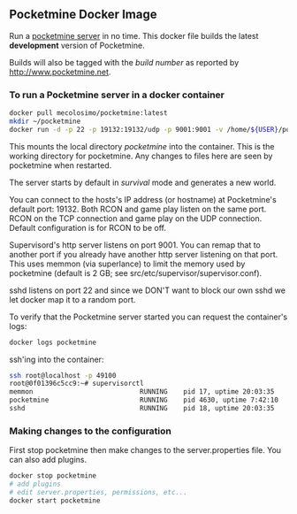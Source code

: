 ## Pocketmine Docker Image

Run a [pocketmine server](http://www.pocketmine.net) in no time. This docker file builds the latest __development__ version of Pocketmine. 

Builds will also be tagged with the _build number_ as reported by http://www.pocketmine.net.

### To run a Pocketmine server in a docker container

```bash
docker pull mecolosimo/pocketmine:latest
mkdir ~/pocketmine
docker run -d -p 22 -p 19132:19132/udp -p 9001:9001 -v /home/${USER}/pocketmine:/mnt/pocketmine --name pocketmine mecolosimo/pocketmine:latest
```

This mounts the local directory _pocketmine_ into the container. This is the working directory for pocketmine. Any changes to files here are seen by pocketmine when restarted.

The server starts by default in _survival_ mode and generates a new world.

You can connect to the hosts's IP address (or hostname) at Pocketmine's default port: 19132. Both RCON and game play listen on the same port. RCON on the TCP connection and game play on the UDP connection. Default configuration is for RCON to be off.

Supervisord's http server listens on port 9001. You can remap that to another port if you already have another http server listening on that port. This uses memmon (via superlance) to limit the memory used by pocketmine (default is 2 GB; see src/etc/supervisor/supervisor.conf).

sshd listens on port 22 and since we DON'T want to block our own sshd we let docker map it to a random port. 

To verify that the Pocketmine server started you can request the container's logs:

```bash
docker logs pocketmine
```

ssh'ing into the container:

```bash
ssh root@localhost -p 49100
root@0f01396c5cc9:~# supervisorctl 
memmon                           RUNNING    pid 17, uptime 20:03:35
pocketmine                       RUNNING    pid 4630, uptime 7:42:10
sshd                             RUNNING    pid 18, uptime 20:03:35

```


### Making changes to the configuration

First stop pocketmine then make changes to the server.properties file. You can also add plugins.

```bash
docker stop pocketmine
# add plugins
# edit server.properties, permissions, etc...
docker start pocketmine
```

